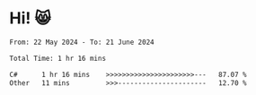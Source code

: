 # Hi! 😸

<!--START_SECTION:waka-->

```txt
From: 22 May 2024 - To: 21 June 2024

Total Time: 1 hr 16 mins

C#      1 hr 16 mins    >>>>>>>>>>>>>>>>>>>>>>---   87.07 %
Other   11 mins         >>>----------------------   12.70 %
```

<!--END_SECTION:waka-->